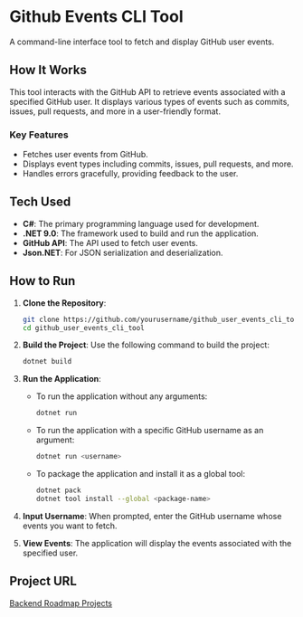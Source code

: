 # Github Events CLI Tool

A command-line interface tool to fetch and display GitHub user events.

## How It Works

This tool interacts with the GitHub API to retrieve events associated with a specified GitHub user. It displays various types of events such as commits, issues, pull requests, and more in a user-friendly format.

### Key Features

-   Fetches user events from GitHub.
-   Displays event types including commits, issues, pull requests, and more.
-   Handles errors gracefully, providing feedback to the user.

## Tech Used

-   **C#**: The primary programming language used for development.
-   **.NET 9.0**: The framework used to build and run the application.
-   **GitHub API**: The API used to fetch user events.
-   **Json.NET**: For JSON serialization and deserialization.

## How to Run

1. **Clone the Repository**:

    ```bash
    git clone https://github.com/yourusername/github_user_events_cli_tool.git
    cd github_user_events_cli_tool
    ```

2. **Build the Project**:
   Use the following command to build the project:

    ```bash
    dotnet build
    ```

3. **Run the Application**:

    - To run the application without any arguments:
        ```bash
        dotnet run
        ```
    - To run the application with a specific GitHub username as an argument:
        ```bash
        dotnet run <username>
        ```
    - To package the application and install it as a global tool:
        ```bash
        dotnet pack
        dotnet tool install --global <package-name>
        ```

4. **Input Username**:
   When prompted, enter the GitHub username whose events you want to fetch.

5. **View Events**:
   The application will display the events associated with the specified user.

## Project URL

[Backend Roadmap Projects](https://roadmap.sh/projects/github-user-activity)
